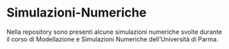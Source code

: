 # Simulazioni-Numeriche
Nella repository sono presenti alcune simulazioni numeriche svolte durante il corso di Modellazione e Simulazioni Numeriche dell’Università di Parma.
